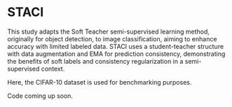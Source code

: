 # STACI

This study adapts the Soft Teacher semi-supervised learning method, originally for object detection, to image classification, aiming to enhance accuracy with limited labeled data. STACI uses a student-teacher structure with data augmentation and EMA for prediction consistency, demonstrating the benefits of soft labels and consistency regularization in a semi-supervised context.

Here, the CIFAR-10 dataset is used for benchmarking purposes.

Code coming up soon.
